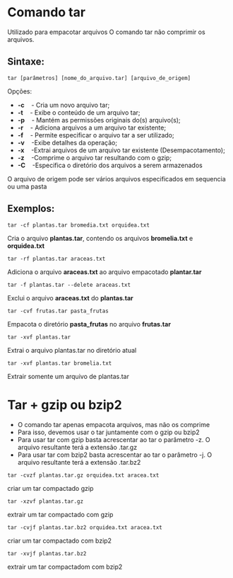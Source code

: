 # Comando tar
Utilizado para empacotar arquivos
O comando tar não comprimir os arquivos.

## Sintaxe:
```
tar [parâmetros] [nome_do_arquivo.tar] [arquivo_de_origem]
```

Opções:
- **-c**    - Cria um novo arquivo tar;
- **-t**    - Exibe o conteúdo de um arquivo tar;
- **-p**    - Mantém as permissões originais do(s) arquivo(s);
- **-r**    - Adiciona arquivos a um arquivo tar existente;
- **-f**    - Permite especificar o arquivo tar a ser utilizado;
- **-v**    -Exibe detalhes da operação;
- **-x**    -Extrai arquivos de um arquivo tar existente (Desempacotamento);
- **-z**    -Comprime o arquivo tar resultando com o gzip;
- **-C**    -Especifica o diretório dos arquivos a serem armazenados

O arquivo de origem pode ser vários arquivos especificados em sequencia ou uma pasta

## Exemplos:
```
tar -cf plantas.tar bromedia.txt orquidea.txt
```
Cria o arquivo **plantas.tar**, contendo os arquivos **bromelia.txt** e  **orquidea.txt**

```
tar -rf plantas.tar araceas.txt
```
Adiciona o arquivo **araceas.txt** ao arquivo empacotado **plantar.tar**

```
tar -f plantas.tar --delete araceas.txt
```
Exclui o arquivo **araceas.txt** do **plantas.tar**

```
tar -cvf frutas.tar pasta_frutas
```
Empacota o diretório **pasta_frutas** no arquivo **frutas.tar**

```
tar -xvf plantas.tar
```
Extrai o arquivo plantas.tar no diretório atual

```
tar -xvf plantas.tar bromelia.txt
```
Extrair somente um arquivo de plantas.tar

# Tar + gzip ou bzip2

- O comando tar apenas empacota arquivos, mas não os comprime
- Para isso, devemos usar o tar juntamente com o gzip ou bzip2
- Para usar tar com gzip basta acrescentar ao tar o parâmetro -z. O arquivo resultante terá a extensão .tar.gz
- Para usar tar com bzip2 basta acrescentar ao tar o parâmetro -j. O arquivo resultante terá a extensão .tar.bz2

```
tar -cvzf plantas.tar.gz orquidea.txt aracea.txt
```
criar um tar compactado gzip

```
tar -xzvf plantas.tar.gz
```
extrair um tar compactado com gzip

```
tar -cvjf plantas.tar.bz2 orquidea.txt aracea.txt
```
criar um tar compactado com bzip2

```
tar -xvjf plantas.tar.bz2
```
extrair um tar compactadom com bzip2
